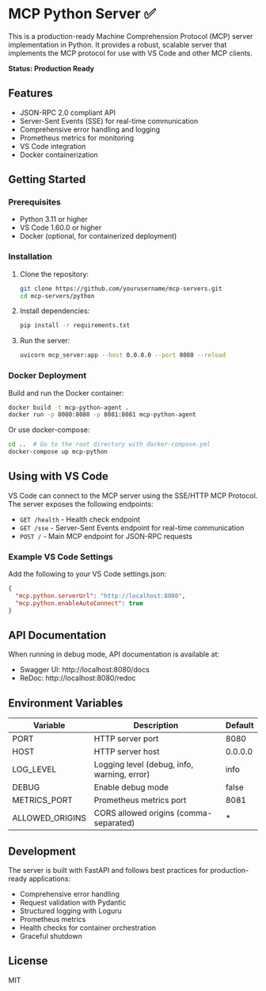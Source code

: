 # MCP Python Server ✅

This is a production-ready Machine Comprehension Protocol (MCP) server implementation in Python. It provides a robust, scalable server that implements the MCP protocol for use with VS Code and other MCP clients.

**Status: Production Ready**

## Features

- JSON-RPC 2.0 compliant API
- Server-Sent Events (SSE) for real-time communication
- Comprehensive error handling and logging
- Prometheus metrics for monitoring
- VS Code integration
- Docker containerization

## Getting Started

### Prerequisites

- Python 3.11 or higher
- VS Code 1.60.0 or higher
- Docker (optional, for containerized deployment)

### Installation

1. Clone the repository:
   ```bash
   git clone https://github.com/yourusername/mcp-servers.git
   cd mcp-servers/python
   ```

2. Install dependencies:
   ```bash
   pip install -r requirements.txt
   ```

3. Run the server:
   ```bash
   uvicorn mcp_server:app --host 0.0.0.0 --port 8080 --reload
   ```

### Docker Deployment

Build and run the Docker container:

```bash
docker build -t mcp-python-agent .
docker run -p 8080:8080 -p 8081:8081 mcp-python-agent
```

Or use docker-compose:

```bash
cd ..  # Go to the root directory with docker-compose.yml
docker-compose up mcp-python
```

## Using with VS Code

VS Code can connect to the MCP server using the SSE/HTTP MCP Protocol. The server exposes the following endpoints:

- `GET /health` - Health check endpoint
- `GET /sse` - Server-Sent Events endpoint for real-time communication
- `POST /` - Main MCP endpoint for JSON-RPC requests

### Example VS Code Settings

Add the following to your VS Code settings.json:

```json
{
  "mcp.python.serverUrl": "http://localhost:8080",
  "mcp.python.enableAutoConnect": true
}
```

## API Documentation

When running in debug mode, API documentation is available at:
- Swagger UI: http://localhost:8080/docs
- ReDoc: http://localhost:8080/redoc

## Environment Variables

| Variable | Description | Default |
|----------|-------------|---------|
| PORT | HTTP server port | 8080 |
| HOST | HTTP server host | 0.0.0.0 |
| LOG_LEVEL | Logging level (debug, info, warning, error) | info |
| DEBUG | Enable debug mode | false |
| METRICS_PORT | Prometheus metrics port | 8081 |
| ALLOWED_ORIGINS | CORS allowed origins (comma-separated) | * |

## Development

The server is built with FastAPI and follows best practices for production-ready applications:

- Comprehensive error handling
- Request validation with Pydantic
- Structured logging with Loguru
- Prometheus metrics
- Health checks for container orchestration
- Graceful shutdown

## License

MIT
